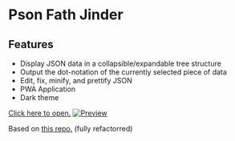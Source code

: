 # Pson Fath Jinder

## Features
- Display JSON data in a collapsible/expandable tree structure
- Output the dot-notation of the currently selected piece of data
- Edit, fix, minify, and prettify JSON
- PWA Application
- Dark theme

[Click here to open.](https://thearmagan.github.io/pson-fath-jinder)
[![Preview](https://i.imgur.com/HN7LYct.png)](https://thearmagan.github.io/pson-fath-jinder)

Based on [this repo.](https://github.com/joebeachjoebeach/json-path-finder) (fully refactorred)
